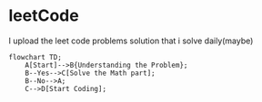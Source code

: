 # leetCode
I upload the leet code problems solution that i solve daily(maybe)

```mermaid
flowchart TD;
    A[Start]-->B{Understanding the Problem};
    B--Yes-->C[Solve the Math part];
    B--No-->A;
    C-->D[Start Coding];
    
```
